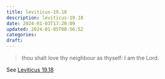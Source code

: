 ```yaml
---
title: leviticus-19.18
description: leviticus-19.18
date: 2024-01-03T17:20:09
updated: 2024-01-05T08:56:52
categories: 
draft:
---
```


>  thou shalt love thy neighbour as thyself: I am the Lord.

See [Leviticus 19.18](https://www.churchofjesuschrist.org/study/scriptures/ot/lev/19?id=p18&lang=eng#p18)
